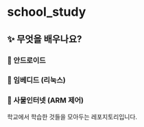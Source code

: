 # school_study
## ✨ 무엇을 배우나요?
### 📘 안드로이드
### 📕 임베디드 (리눅스)
### 📗 사물인터넷 (ARM 제어)
학교에서 학습한 것들을 모아두는 레포지토리입니다.
